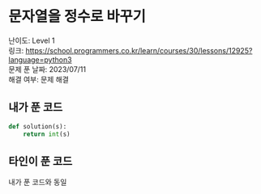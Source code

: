 # 문자열을 정수로 바꾸기

난이도: Level 1  
링크: https://school.programmers.co.kr/learn/courses/30/lessons/12925?language=python3  
문제 푼 날짜: 2023/07/11  
해결 여부: 문제 해결  

## 내가 푼 코드

```python
def solution(s):
    return int(s)
```

## 타인이 푼 코드

내가 푼 코드와 동일
